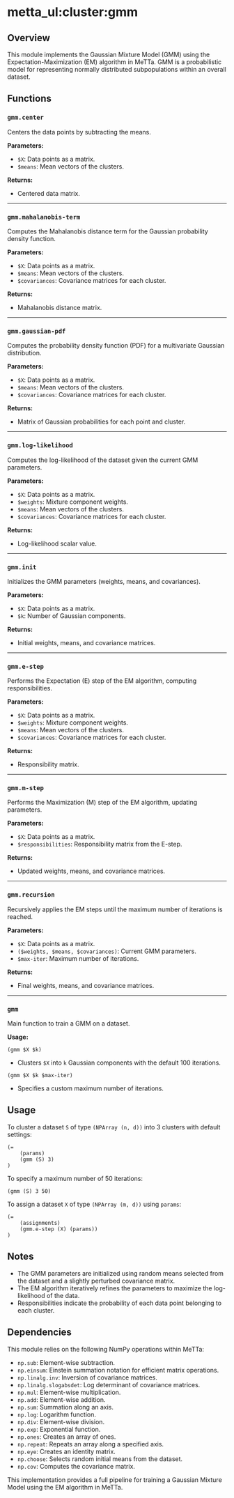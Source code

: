 # metta_ul:cluster:gmm

## Overview
This module implements the Gaussian Mixture Model (GMM) using the Expectation-Maximization (EM) algorithm in MeTTa. GMM is a probabilistic model for representing normally distributed subpopulations within an overall dataset.

## Functions

### `gmm.center`
Centers the data points by subtracting the means.

**Parameters:**
- `$X`: Data points as a matrix.
- `$means`: Mean vectors of the clusters.

**Returns:**
- Centered data matrix.

---

### `gmm.mahalanobis-term`
Computes the Mahalanobis distance term for the Gaussian probability density function.

**Parameters:**
- `$X`: Data points as a matrix.
- `$means`: Mean vectors of the clusters.
- `$covariances`: Covariance matrices for each cluster.

**Returns:**
- Mahalanobis distance matrix.

---

### `gmm.gaussian-pdf`
Computes the probability density function (PDF) for a multivariate Gaussian distribution.

**Parameters:**
- `$X`: Data points as a matrix.
- `$means`: Mean vectors of the clusters.
- `$covariances`: Covariance matrices for each cluster.

**Returns:**
- Matrix of Gaussian probabilities for each point and cluster.

---

### `gmm.log-likelihood`
Computes the log-likelihood of the dataset given the current GMM parameters.

**Parameters:**
- `$X`: Data points as a matrix.
- `$weights`: Mixture component weights.
- `$means`: Mean vectors of the clusters.
- `$covariances`: Covariance matrices for each cluster.

**Returns:**
- Log-likelihood scalar value.

---

### `gmm.init`
Initializes the GMM parameters (weights, means, and covariances).

**Parameters:**
- `$X`: Data points as a matrix.
- `$k`: Number of Gaussian components.

**Returns:**
- Initial weights, means, and covariance matrices.

---

### `gmm.e-step`
Performs the Expectation (E) step of the EM algorithm, computing responsibilities.

**Parameters:**
- `$X`: Data points as a matrix.
- `$weights`: Mixture component weights.
- `$means`: Mean vectors of the clusters.
- `$covariances`: Covariance matrices for each cluster.

**Returns:**
- Responsibility matrix.

---

### `gmm.m-step`
Performs the Maximization (M) step of the EM algorithm, updating parameters.

**Parameters:**
- `$X`: Data points as a matrix.
- `$responsibilities`: Responsibility matrix from the E-step.

**Returns:**
- Updated weights, means, and covariance matrices.

---

### `gmm.recursion`
Recursively applies the EM steps until the maximum number of iterations is reached.

**Parameters:**
- `$X`: Data points as a matrix.
- `($weights, $means, $covariances)`: Current GMM parameters.
- `$max-iter`: Maximum number of iterations.

**Returns:**
- Final weights, means, and covariance matrices.

---

### `gmm`
Main function to train a GMM on a dataset.

**Usage:**
```metta
(gmm $X $k)
```
- Clusters `$X` into `k` Gaussian components with the default 100 iterations.

```metta
(gmm $X $k $max-iter)
```
- Specifies a custom maximum number of iterations.

## Usage
To cluster a dataset `S` of type `(NPArray (n, d))` into 3 clusters with default settings:
```metta
(=
    (params)
    (gmm (S) 3)
)
```
To specify a maximum number of 50 iterations:
```metta
(gmm (S) 3 50)
```
To assign a dataset `X` of type `(NPArray (m, d))` using `params`:
```
(=
    (assignments)
    (gmm.e-step (X) (params))
)
```

## Notes
- The GMM parameters are initialized using random means selected from the dataset and a slightly perturbed covariance matrix.
- The EM algorithm iteratively refines the parameters to maximize the log-likelihood of the data.
- Responsibilities indicate the probability of each data point belonging to each cluster.

## Dependencies
This module relies on the following NumPy operations within MeTTa:
- `np.sub`: Element-wise subtraction.
- `np.einsum`: Einstein summation notation for efficient matrix operations.
- `np.linalg.inv`: Inversion of covariance matrices.
- `np.linalg.slogabsdet`: Log determinant of covariance matrices.
- `np.mul`: Element-wise multiplication.
- `np.add`: Element-wise addition.
- `np.sum`: Summation along an axis.
- `np.log`: Logarithm function.
- `np.div`: Element-wise division.
- `np.exp`: Exponential function.
- `np.ones`: Creates an array of ones.
- `np.repeat`: Repeats an array along a specified axis.
- `np.eye`: Creates an identity matrix.
- `np.choose`: Selects random initial means from the dataset.
- `np.cov`: Computes the covariance matrix.

This implementation provides a full pipeline for training a Gaussian Mixture Model using the EM algorithm in MeTTa.

